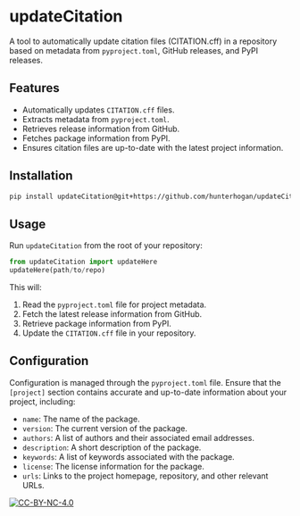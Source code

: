 # updateCitation

A tool to automatically update citation files (CITATION.cff) in a repository based on metadata from `pyproject.toml`, GitHub releases, and PyPI releases.

## Features

- Automatically updates `CITATION.cff` files.
- Extracts metadata from `pyproject.toml`.
- Retrieves release information from GitHub.
- Fetches package information from PyPI.
- Ensures citation files are up-to-date with the latest project information.

## Installation

```bash
pip install updateCitation@git+https://github.com/hunterhogan/updateCitation.git
```

## Usage

Run `updateCitation` from the root of your repository:

```python
from updateCitation import updateHere
updateHere(path/to/repo)
```

This will:

1. Read the `pyproject.toml` file for project metadata.
2. Fetch the latest release information from GitHub.
3. Retrieve package information from PyPI.
4. Update the `CITATION.cff` file in your repository.

## Configuration

Configuration is managed through the `pyproject.toml` file. Ensure that the `[project]` section contains accurate and up-to-date information about your project, including:

- `name`: The name of the package.
- `version`: The current version of the package.
- `authors`: A list of authors and their associated email addresses.
- `description`: A short description of the package.
- `keywords`: A list of keywords associated with the package.
- `license`: The license information for the package.
- `urls`: Links to the project homepage, repository, and other relevant URLs.

[![CC-BY-NC-4.0]([CC-BY-NC-4.0.svg](https://github.com/hunterhogan/updateCitation/blob/main/CC-BY-NC-4.0.svg))](https://creativecommons.org/licenses/by-nc/4.0/)
